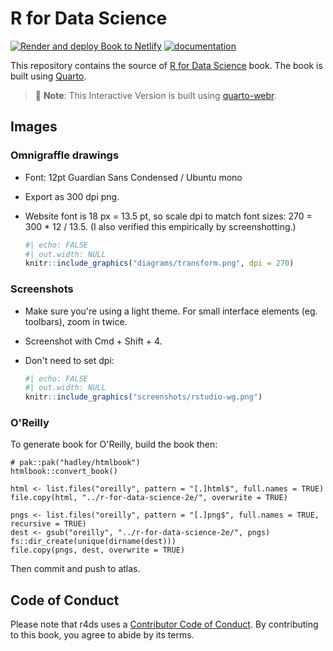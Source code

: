 # R for Data Science

<!-- badges: start -->

[![Render and deploy Book to Netlify](https://github.com/fralfaro/r4ds/actions/workflows/build_book.yaml/badge.svg)](https://github.com/fralfaro/r4ds/actions/workflows/build_book.yaml)
[![documentation](https://img.shields.io/badge/📖-Interactive%20Version-brightgreen)](https://fralfaro.github.io/r4ds/)



<!-- badges: end -->

This repository contains the source of [R for Data Science](http://r4ds.hadley.nz) book.
The book is built using [Quarto](https://quarto.org/).

> 🔑 **Note**: This Interactive Version is built using [quarto-webr](https://github.com/coatless/quarto-webr).

## Images

### Omnigraffle drawings

-   Font: 12pt Guardian Sans Condensed / Ubuntu mono

-   Export as 300 dpi png.

-   Website font is 18 px = 13.5 pt, so scale dpi to match font sizes: 270 = 300 \* 12 / 13.5.
    (I also verified this empirically by screenshotting.)

    ``` r
    #| echo: FALSE
    #| out.width: NULL
    knitr::include_graphics("diagrams/transform.png", dpi = 270)
    ```

### Screenshots

-   Make sure you're using a light theme.
    For small interface elements (eg. toolbars), zoom in twice.

-   Screenshot with Cmd + Shift + 4.

-   Don't need to set dpi:

    ``` r
    #| echo: FALSE
    #| out.width: NULL
    knitr::include_graphics("screenshots/rstudio-wg.png")
    ```

### O'Reilly

To generate book for O'Reilly, build the book then:

```{r}
# pak::pak("hadley/htmlbook")
htmlbook::convert_book()

html <- list.files("oreilly", pattern = "[.]html$", full.names = TRUE)
file.copy(html, "../r-for-data-science-2e/", overwrite = TRUE)

pngs <- list.files("oreilly", pattern = "[.]png$", full.names = TRUE, recursive = TRUE)
dest <- gsub("oreilly", "../r-for-data-science-2e/", pngs)
fs::dir_create(unique(dirname(dest)))
file.copy(pngs, dest, overwrite = TRUE)
```

Then commit and push to atlas.

## Code of Conduct

Please note that r4ds uses a [Contributor Code of Conduct](https://contributor-covenant.org/version/2/0/CODE_OF_CONDUCT.html).
By contributing to this book, you agree to abide by its terms.
